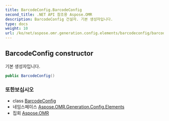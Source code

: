 ```yaml
---
title: BarcodeConfig.BarcodeConfig
second_title: .NET API 참조용 Aspose.OMR
description: BarcodeConfig 건설자. 기본 생성자입니다.
type: docs
weight: 10
url: /ko/net/aspose.omr.generation.config.elements/barcodeconfig/barcodeconfig/
---
```

## BarcodeConfig constructor

기본 생성자입니다.

```csharp
public BarcodeConfig()
```

### 또한보십시오

* class [BarcodeConfig](../)
* 네임스페이스 [Aspose.OMR.Generation.Config.Elements](../../barcodeconfig/)
* 집회 [Aspose.OMR](../../../)


